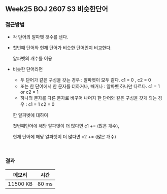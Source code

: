 ## Week25 BOJ 2607 S3 비슷한단어

### 접근방법

- 각 단어의 알파벳 갯수를 센다.
- 첫번째 단어와 현재 단어가 비슷한 단어인지 비교한다.

  알파벳의 개수를 이용
  
- 비슷한 단어라면
  - 두 단어가 같은 구성을 갖는 경우 : 알파벳이 모두 같다. c1 = 0 , c2 = 0
  - 또는 한 단어에서 한 문자를 더하거나, 빼거나 : 알파벳 하나만 다르다. c1 = 1 or c2 = 1
  - 하나의 문자를 다른 문자로 바꾸어 나머지 한 단어와 같은 구성을 갖게 되는 경우 : c1 = 1 c2 = 0

 
  한 알파벳에 대하여

  첫번째단어에 해당 알파벳이 더 많다면 c1 += (많은 개수),

  현재 단어에 해당 알파벳이 더 많다면 c2 += (많은 개수)


<br>

### 결과

|메모리|시간|
|:---:|:---:|
|11500 KB|80 ms|
